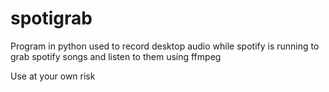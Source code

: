 # spotigrab
Program in python used to record desktop audio while spotify is running to grab spotify songs and listen to them using ffmpeg

Use at your own risk
